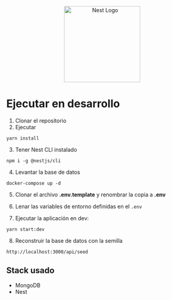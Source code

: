 <p align="center">
  <a href="http://nestjs.com/" target="blank"><img src="https://nestjs.com/img/logo-small.svg" width="200" alt="Nest Logo" /></a>
</p>

# Ejecutar en desarrollo

1. Clonar el repositorio
2. Ejecutar

```
yarn install
```
3. Tener Nest CLI  instalado

````
npm i -g @nestjs/cli
````

4. Levantar la base de datos

````
docker-compose up -d
````

5. Clonar el archivo __.env.template__ y renombrar la copia a
__.env__

6. Lenar las variables de entorno definidas en el ```.env```

7. Ejecutar la aplicación en dev:
````
yarn start:dev
````

8. Reconstruir la base de datos con la semilla
`````
http://localhost:3000/api/seed
`````


## Stack usado

* MongoDB
* Nest
